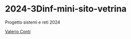 # 2024-3Dinf-mini-sito-vetrina
Progetto sistemi e reti 2024

[Valerio Conti](https://rainyunnr.github.io/Alterra-Shop-2024/)
